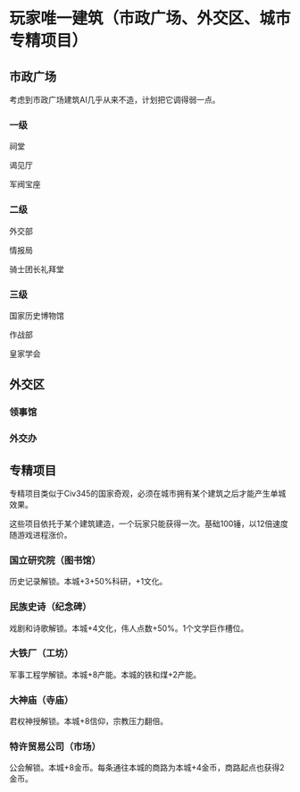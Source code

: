 # 玩家唯一建筑（市政广场、外交区、城市专精项目）

## 市政广场

考虑到市政广场建筑AI几乎从来不造，计划把它调得弱一点。

### 一级

祠堂

谒见厅

军阀宝座

### 二级

外交部

情报局

骑士团长礼拜堂

### 三级

国家历史博物馆

作战部

皇家学会

## 外交区

### 领事馆

### 外交办

## 专精项目

专精项目类似于Civ345的国家奇观，必须在城市拥有某个建筑之后才能产生单城效果。

这些项目依托于某个建筑建造，一个玩家只能获得一次。基础100锤，以12倍速度随游戏进程涨价。

### 国立研究院（图书馆）

历史记录解锁。本城+3+50%科研，+1文化。

### 民族史诗（纪念碑）

戏剧和诗歌解锁。本城+4文化，伟人点数+50%。1个文学巨作槽位。

### 大铁厂（工坊）

军事工程学解锁。本城+8产能。本城的铁和煤+2产能。

### 大神庙（寺庙）

君权神授解锁。本城+8信仰，宗教压力翻倍。

### 特许贸易公司（市场）

公会解锁。本城+8金币。每条通往本城的商路为本城+4金币，商路起点也获得2金币。